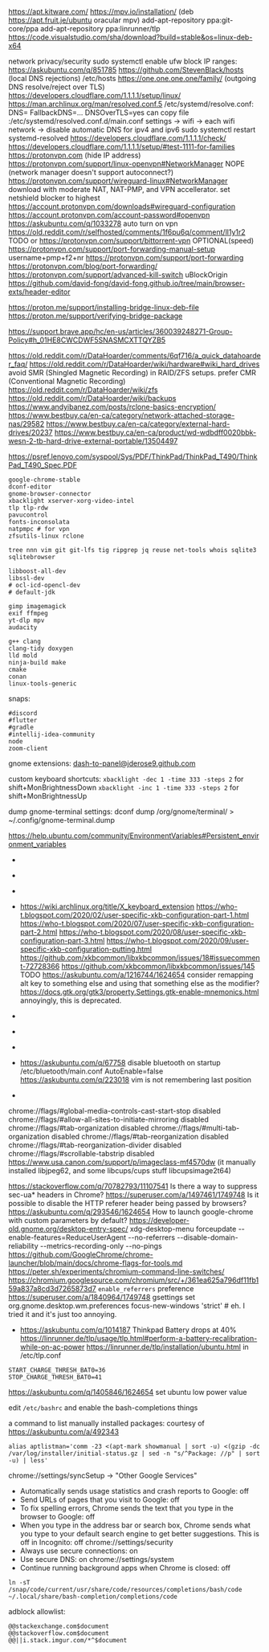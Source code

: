 https://apt.kitware.com/
https://mpv.io/installation/ (deb https://apt.fruit.je/ubuntu oracular mpv)
add-apt-repository ppa:git-core/ppa
add-apt-repository ppa:linrunner/tlp
https://code.visualstudio.com/sha/download?build=stable&os=linux-deb-x64

network privacy/security
sudo systemctl enable ufw
  block IP ranges: https://askubuntu.com/q/851785
https://github.com/StevenBlack/hosts (local DNS rejections)
  /etc/hosts
https://one.one.one.one/family/ (outgoing DNS resolve/reject over TLS)
https://developers.cloudflare.com/1.1.1.1/setup/linux/
  https://man.archlinux.org/man/resolved.conf.5
  /etc/systemd/resolve.conf: DNS= FallbackDNS=... DNSOverTLS=yes
    can copy file :/etc/systemd/resolved.conf.d/main.conf
  settings -> wifi -> each wifi network -> disable automatic DNS for ipv4 and ipv6
  sudo systemctl restart systemd-resolved
  https://developers.cloudflare.com/1.1.1.1/check/
  https://developers.cloudflare.com/1.1.1.1/setup/#test-1111-for-families
https://protonvpn.com (hide IP address)
  https://protonvpn.com/support/linux-openvpn#NetworkManager
  NOPE (network manager doesn't support autoconnect?) https://protonvpn.com/support/wireguard-linux#NetworkManager
    download with moderate NAT, NAT-PMP, and VPN accellerator. set netshield blocker to highest
  https://account.protonvpn.com/downloads#wireguard-configuration
  https://account.protonvpn.com/account-password#openvpn
  https://askubuntu.com/q/1033278 auto turn on vpn
  https://old.reddit.com/r/selfhosted/comments/1f6pu6q/comment/ll1y1r2 TODO
    or https://protonvpn.com/support/bittorrent-vpn
  OPTIONAL(speed) https://protonvpn.com/support/port-forwarding-manual-setup
    username+pmp+f2+nr
    https://protonvpn.com/support/port-forwarding
    https://protonvpn.com/blog/port-forwarding/
  https://protonvpn.com/support/advanced-kill-switch
uBlockOrigin
https://github.com/david-fong/david-fong.github.io/tree/main/browser-exts/header-editor

https://proton.me/support/installing-bridge-linux-deb-file
https://proton.me/support/verifying-bridge-package


https://support.brave.app/hc/en-us/articles/360039248271-Group-Policy#h_01HE8CWCDWF5SNASMCXTTQYZB5


https://old.reddit.com/r/DataHoarder/comments/6qf716/a_quick_datahoarder_faq/
https://old.reddit.com/r/DataHoarder/wiki/hardware#wiki_hard_drives
  avoid SMR (Shingled Magnetic Recording) in RAID/ZFS setups. prefer CMR (Conventional Magnetic Recording)
https://old.reddit.com/r/DataHoarder/wiki/zfs
https://old.reddit.com/r/DataHoarder/wiki/backups
https://www.andyibanez.com/posts/rclone-basics-encryption/
https://www.bestbuy.ca/en-ca/category/network-attached-storage-nas/29582
https://www.bestbuy.ca/en-ca/category/external-hard-drives/20237
  https://www.bestbuy.ca/en-ca/product/wd-wdbdff0020bbk-wesn-2-tb-hard-drive-external-portable/13504497

https://psref.lenovo.com/syspool/Sys/PDF/ThinkPad/ThinkPad_T490/ThinkPad_T490_Spec.PDF

```
google-chrome-stable
dconf-editor
gnome-browser-connector
xbacklight xserver-xorg-video-intel
tlp tlp-rdw
pavucontrol
fonts-inconsolata
natpmpc # for vpn
zfsutils-linux rclone

tree nnn vim git git-lfs tig ripgrep jq reuse net-tools whois sqlite3 sqlitebrowser

libboost-all-dev
libssl-dev
# ocl-icd-opencl-dev
# default-jdk

gimp imagemagick
exif ffmpeg
yt-dlp mpv
audacity

g++ clang
clang-tidy doxygen
lld mold
ninja-build make
cmake
conan
linux-tools-generic
```

snaps:
```
#discord
#flutter
#gradle
#intellij-idea-community
node
zoom-client
```

gnome extensions:
dash-to-panel@jderose9.github.com



custom keyboard shortcuts:
`xbacklight -dec 1 -time 333 -steps 2` for shift+MonBrightnessDown
`xbacklight -inc 1 -time 333 -steps 2` for shift+MonBrightnessUp

dump gnome-terminal settings:
dconf dump /org/gnome/terminal/ > ~/.config/gnome-terminal.dump

<https://help.ubuntu.com/community/EnvironmentVariables#Persistent_environment_variables>

- [](https://askubuntu.com/questions/147462/how-can-i-change-the-tty-colors)

- [](https://askubuntu.com/questions/1025765/how-to-map-alt-hjkl-keys-to-arrow-keys)
- [](https://askubuntu.com/a/257497)

- [](https://medium.com/@damko/a-simple-humble-but-comprehensive-guide-to-xkb-for-linux-6f1ad5e13450)
<https://wiki.archlinux.org/title/X_keyboard_extension>
https://who-t.blogspot.com/2020/02/user-specific-xkb-configuration-part-1.html
https://who-t.blogspot.com/2020/07/user-specific-xkb-configuration-part-2.html
https://who-t.blogspot.com/2020/08/user-specific-xkb-configuration-part-3.html
https://who-t.blogspot.com/2020/09/user-specific-xkb-configuration-putting.html
https://github.com/xkbcommon/libxkbcommon/issues/18#issuecomment-72728366
https://github.com/xkbcommon/libxkbcommon/issues/145
TODO https://askubuntu.com/a/1216744/1624654 consider remapping alt key to something else and using that something else as the modifier?
https://docs.gtk.org/gtk3/property.Settings.gtk-enable-mnemonics.html annoyingly, this is deprecated.

- [](https://askubuntu.com/questions/103249/how-to-increase-brightness-in-smaller-steps/1080149#1080149)

- [](https://askubuntu.com/questions/315625/how-to-disable-the-shortcut-ctrl-alt-arrow-in-gnome-3-8)
- [](https://unix.stackexchange.com/questions/260601/understanding-setting-up-different-input-methods)

- [](https://docs.github.com/en/github/authenticating-to-github/connecting-to-github-with-ssh)
https://askubuntu.com/q/67758 disable bluetooth on startup
  /etc/bluetooth/main.conf AutoEnable=false
https://askubuntu.com/q/223018 vim is not remembering last position

- [](https://www.youtube.com/watch?v=KA6A3oeocHY&ab_channel=MentalOutlaw)

chrome://flags/#global-media-controls-cast-start-stop  disabled
chrome://flags/#allow-all-sites-to-initiate-mirroring  disabled
chrome://flags/#tab-organization                       disabled
chrome://flags/#multi-tab-organization                 disabled
chrome://flags/#tab-reorganization                     disabled
chrome://flags/#tab-reorganization-divider             disabled
chrome://flags/#scrollable-tabstrip                    disabled
https://www.usa.canon.com/support/p/imageclass-mf4570dw (it manually installed libjpeg62, and some libcups/cups stuff libcupsimage2t64)

https://stackoverflow.com/q/70782793/11107541 Is there a way to suppress sec-ua* headers in Chrome?
https://superuser.com/a/1497461/1749748 Is it possible to disable the HTTP referer header being passed by browsers?
https://askubuntu.com/q/293546/1624654 How to launch google-chrome with custom parameters by default?
https://developer-old.gnome.org/desktop-entry-spec/
xdg-desktop-menu forceupdate
 --enable-features=ReduceUserAgent --no-referrers --disable-domain-reliability --metrics-recording-only --no-pings
https://github.com/GoogleChrome/chrome-launcher/blob/main/docs/chrome-flags-for-tools.md
https://peter.sh/experiments/chromium-command-line-switches/
https://chromium.googlesource.com/chromium/src/+/361ea625a796df11fb159a837a8cd3d7265873d7 `enable_referrers` preference
https://superuser.com/a/1840964/1749748
gsettings set org.gnome.desktop.wm.preferences focus-new-windows 'strict' # eh. I tried it and it's just too annoying.

- [](https://help.ubuntu.com/stable/ubuntu-help/power-batterylife.html.en)
https://askubuntu.com/q/1014187 Thinkpad Battery drops at 40%
https://linrunner.de/tlp/usage/tlp.html#perform-a-battery-recalibration-while-on-ac-power
https://linrunner.de/tlp/installation/ubuntu.html
in /etc/tlp.conf
```
START_CHARGE_THRESH_BAT0=36
STOP_CHARGE_THRESH_BAT0=41
```
https://askubuntu.com/q/1405846/1624654 set ubuntu low power value

edit `/etc/bashrc` and enable the bash-completions things


a command to list manually installed packages:
courtesy of https://askubuntu.com/a/492343
```
alias aptlistman='comm -23 <(apt-mark showmanual | sort -u) <(gzip -dc /var/log/installer/initial-status.gz | sed -n "s/^Package: //p" | sort -u) | less'
```

chrome://settings/syncSetup -> "Other Google Services"
- Automatically sends usage statistics and crash reports to Google: off
- Send URLs of pages that you visit to Google: off
- To fix spelling errors, Chrome sends the text that you type in the browser to Google: off
- When you type in the address bar or search box, Chrome sends what you type to your default search engine to get better suggestions. This is off in Incognito: off
chrome://settings/security
- Always use secure connections: on
- Use secure DNS: on
chrome://settings/system
- Continue running background apps when Chrome is closed: off

```
ln -sT /snap/code/current/usr/share/code/resources/completions/bash/code ~/.local/share/bash-completion/completions/code
```

adblock allowlist:
```
@@stackexchange.com$document
@@stackoverflow.com$document
@@||i.stack.imgur.com/*^$document
```

